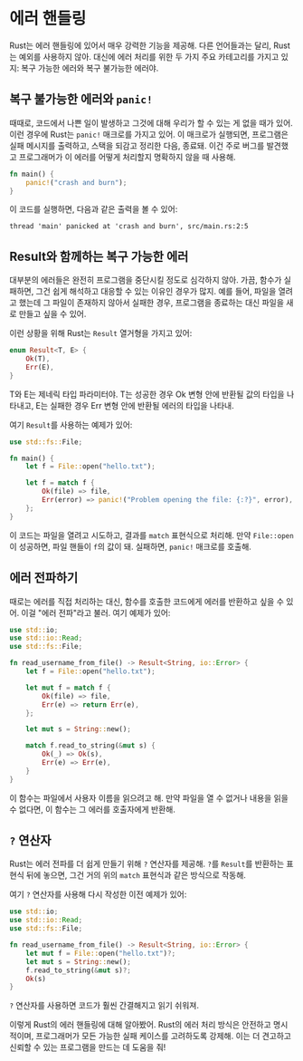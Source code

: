 # 에러 핸들링

Rust는 에러 핸들링에 있어서 매우 강력한 기능을 제공해. 다른 언어들과는 달리, Rust는 예외를 사용하지 않아. 대신에 에러 처리를 위한 두 가지 주요 카테고리를 가지고 있지: 복구 가능한 에러와 복구 불가능한 에러야.

## 복구 불가능한 에러와 `panic!`

때때로, 코드에서 나쁜 일이 발생하고 그것에 대해 우리가 할 수 있는 게 없을 때가 있어. 이런 경우에 Rust는 `panic!` 매크로를 가지고 있어. 이 매크로가 실행되면, 프로그램은 실패 메시지를 출력하고, 스택을 되감고 정리한 다음, 종료돼. 이건 주로 버그를 발견했고 프로그래머가 이 에러를 어떻게 처리할지 명확하지 않을 때 사용해.

```rust
fn main() {
    panic!("crash and burn");
}
```

이 코드를 실행하면, 다음과 같은 출력을 볼 수 있어:

```
thread 'main' panicked at 'crash and burn', src/main.rs:2:5
```

## Result와 함께하는 복구 가능한 에러

대부분의 에러들은 완전히 프로그램을 중단시킬 정도로 심각하지 않아. 가끔, 함수가 실패하면, 그건 쉽게 해석하고 대응할 수 있는 이유인 경우가 많지. 예를 들어, 파일을 열려고 했는데 그 파일이 존재하지 않아서 실패한 경우, 프로그램을 종료하는 대신 파일을 새로 만들고 싶을 수 있어.

이런 상황을 위해 Rust는 `Result` 열거형을 가지고 있어:

```rust
enum Result<T, E> {
    Ok(T),
    Err(E),
}
```

T와 E는 제네릭 타입 파라미터야. T는 성공한 경우 Ok 변형 안에 반환될 값의 타입을 나타내고, E는 실패한 경우 Err 변형 안에 반환될 에러의 타입을 나타내.

여기 `Result`를 사용하는 예제가 있어:

```rust
use std::fs::File;

fn main() {
    let f = File::open("hello.txt");

    let f = match f {
        Ok(file) => file,
        Err(error) => panic!("Problem opening the file: {:?}", error),
    };
}
```

이 코드는 파일을 열려고 시도하고, 결과를 `match` 표현식으로 처리해. 만약 `File::open`이 성공하면, 파일 핸들이 `f`의 값이 돼. 실패하면, `panic!` 매크로를 호출해.

## 에러 전파하기

때로는 에러를 직접 처리하는 대신, 함수를 호출한 코드에게 에러를 반환하고 싶을 수 있어. 이걸 "에러 전파"라고 불러. 여기 예제가 있어:

```rust
use std::io;
use std::io::Read;
use std::fs::File;

fn read_username_from_file() -> Result<String, io::Error> {
    let f = File::open("hello.txt");

    let mut f = match f {
        Ok(file) => file,
        Err(e) => return Err(e),
    };

    let mut s = String::new();

    match f.read_to_string(&mut s) {
        Ok(_) => Ok(s),
        Err(e) => Err(e),
    }
}
```

이 함수는 파일에서 사용자 이름을 읽으려고 해. 만약 파일을 열 수 없거나 내용을 읽을 수 없다면, 이 함수는 그 에러를 호출자에게 반환해.

## `?` 연산자

Rust는 에러 전파를 더 쉽게 만들기 위해 `?` 연산자를 제공해. `?`를 `Result`를 반환하는 표현식 뒤에 놓으면, 그건 거의 위의 `match` 표현식과 같은 방식으로 작동해.

여기 `?` 연산자를 사용해 다시 작성한 이전 예제가 있어:

```rust
use std::io;
use std::io::Read;
use std::fs::File;

fn read_username_from_file() -> Result<String, io::Error> {
    let mut f = File::open("hello.txt")?;
    let mut s = String::new();
    f.read_to_string(&mut s)?;
    Ok(s)
}
```

`?` 연산자를 사용하면 코드가 훨씬 간결해지고 읽기 쉬워져.

이렇게 Rust의 에러 핸들링에 대해 알아봤어. Rust의 에러 처리 방식은 안전하고 명시적이며, 프로그래머가 모든 가능한 실패 케이스를 고려하도록 강제해. 이는 더 견고하고 신뢰할 수 있는 프로그램을 만드는 데 도움을 줘!

